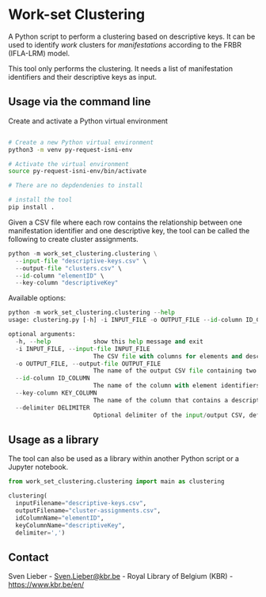 # Work-set Clustering

A Python script to perform a clustering based on descriptive keys.
It can be used to identify _work_ clusters for _manifestations_ according to the FRBR (IFLA-LRM) model.

This tool only performs the clustering. It needs a list of manifestation identifiers and their descriptive keys as input.


## Usage via the command line

Create and activate a Python virtual environment
```bash

# Create a new Python virtual environment
python3 -m venv py-request-isni-env

# Activate the virtual environment
source py-request-isni-env/bin/activate

# There are no depdendenies to install

# install the tool
pip install .
```

Given a CSV file where each row contains the relationship
between one manifestation identifier and one descriptive key,
the tool can be called the following to create cluster assignments.

```python
python -m work_set_clustering.clustering \
  --input-file "descriptive-keys.csv" \
  --output-file "clusters.csv" \
  --id-column "elementID" \
  --key-column "descriptiveKey"
```

Available options:

```python
python -m work_set_clustering.clustering --help
usage: clustering.py [-h] -i INPUT_FILE -o OUTPUT_FILE --id-column ID_COLUMN --key-column KEY_COLUMN [--delimiter DELIMITER]

optional arguments:
  -h, --help            show this help message and exit
  -i INPUT_FILE, --input-file INPUT_FILE
                        The CSV file with columns for elements and descriptive keys, one row is one element and descriptive key relationship
  -o OUTPUT_FILE, --output-file OUTPUT_FILE
                        The name of the output CSV file containing two columns: elementID and clusterID
  --id-column ID_COLUMN
                        The name of the column with element identifiers
  --key-column KEY_COLUMN
                        The name of the column that contains a descriptive key
  --delimiter DELIMITER
                        Optional delimiter of the input/output CSV, default is ','
```


## Usage as a library

The tool can also be used as a library within another Python script or a Jupyter notebook.

```python
from work_set_clustering.clustering import main as clustering

clustering(
  inputFilename="descriptive-keys.csv",
  outputFilename="cluster-assignments.csv",
  idColumnName="elementID",
  keyColumnName="descriptiveKey",
  delimiter=',')
```

## Contact

Sven Lieber - Sven.Lieber@kbr.be - Royal Library of Belgium (KBR) - https://www.kbr.be/en/

